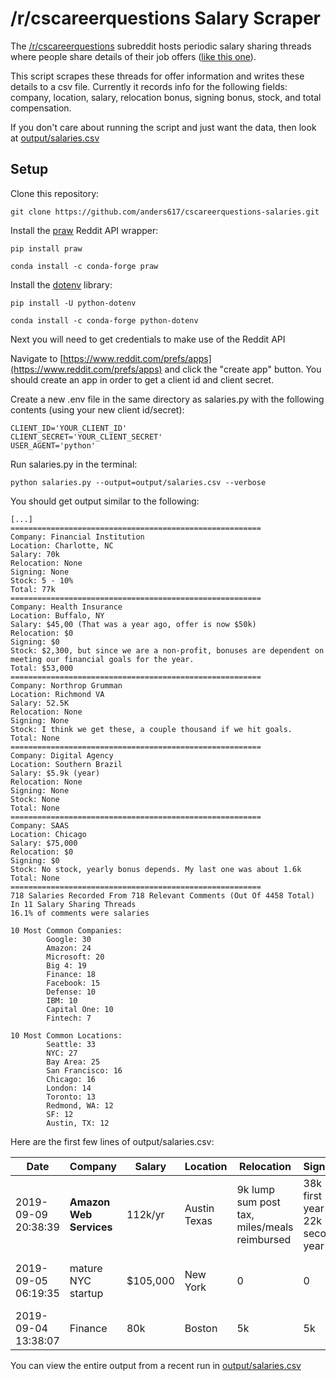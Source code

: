 # /r/cscareerquestions Salary Scraper
The [/r/cscareerquestions](https://reddit.com/r/cscareerquestions) subreddit hosts periodic salary sharing threads where people share details of their job offers ([like this one](https://www.reddit.com/r/cscareerquestions/comments/czhew5/official_salary_sharing_thread_for_new_grads)). 

This script scrapes these threads for offer information and writes these details to a csv file. Currently it records info for the following fields: company, location, salary, relocation bonus, signing bonus, stock, and total compensation.

If you don't care about running the script and just want the data, then look at [output/salaries.csv](https://github.com/anders617/cscareerquestions-salaries/blob/master/output/salaries.csv)

## Setup
Clone this repository:
```shell
git clone https://github.com/anders617/cscareerquestions-salaries.git
```
Install the [praw](https://praw.readthedocs.io/en/latest/getting_started/installation.html) Reddit API wrapper:
```shell
pip install praw
```
```shell
conda install -c conda-forge praw
```
Install the [dotenv](https://github.com/theskumar/python-dotenv) library:
```shell
pip install -U python-dotenv
```
```shell
conda install -c conda-forge python-dotenv
```
Next you will need to get credentials to make use of the Reddit API

Navigate to [https://www.reddit.com/prefs/apps](https://www.reddit.com/prefs/apps) and click the "create app" button. You should create an app in order to get a client id and client secret.

Create a new .env file in the same directory as salaries.py with the following contents (using your new client id/secret):
```shell
CLIENT_ID='YOUR_CLIENT_ID'
CLIENT_SECRET='YOUR_CLIENT_SECRET'
USER_AGENT='python'

```

Run salaries.py in the terminal:
```shell
python salaries.py --output=output/salaries.csv --verbose
```

You should get output similar to the following:
```
[...]
========================================================
Company: Financial Institution
Location: Charlotte, NC
Salary: 70k
Relocation: None
Signing: None
Stock: 5 - 10%
Total: 77k
========================================================
Company: Health Insurance
Location: Buffalo, NY
Salary: $45,00 (That was a year ago, offer is now $50k)
Relocation: $0
Signing: $0
Stock: $2,300, but since we are a non-profit, bonuses are dependent on meeting our financial goals for the year.
Total: $53,000
========================================================
Company: Northrop Grumman
Location: Richmond VA
Salary: 52.5K
Relocation: None
Signing: None
Stock: I think we get these, a couple thousand if we hit goals.
Total: None
========================================================
Company: Digital Agency
Location: Southern Brazil
Salary: $5.9k (year)
Relocation: None
Signing: None
Stock: None
Total: None
========================================================
Company: SAAS
Location: Chicago
Salary: $75,000
Relocation: $0
Signing: $0
Stock: No stock, yearly bonus depends. My last one was about 1.6k
Total: None
========================================================
718 Salaries Recorded From 718 Relevant Comments (Out Of 4458 Total) In 11 Salary Sharing Threads
16.1% of comments were salaries

10 Most Common Companies:
        Google: 30
        Amazon: 24
        Microsoft: 20
        Big 4: 19
        Finance: 18
        Facebook: 15
        Defense: 10
        IBM: 10
        Capital One: 10
        Fintech: 7

10 Most Common Locations:
        Seattle: 33
        NYC: 27
        Bay Area: 25
        San Francisco: 16
        Chicago: 16
        London: 14
        Toronto: 13
        Redmond, WA: 12
        SF: 12
        Austin, TX: 12
```

Here are the first few lines of output/salaries.csv:

| Date                                                        | Company                                                                                                               | Salary                                                                                                          | Location     | Relocation                                                | Signing                                                                                                         | Stock                       | Total                                                           | Url                                                                                                             | 
|-------------------------------------------------------------|-----------------------------------------------------------------------------------------------------------------------|-----------------------------------------------------------------------------------------------------------------|--------------|-----------------------------------------------------------|-----------------------------------------------------------------------------------------------------------------|-----------------------------|-----------------------------------------------------------------|-----------------------------------------------------------------------------------------------------------------| 
|2019-09-09 20:38:39|**Amazon Web Services**|112k/yr|Austin Texas|9k lump sum post tax, miles/meals reimbursed|38k first year 22k second year|80k over 4 years|\~150k a year? plus|https://www.reddit.com/r/cscareerquestions/comments/czhew5/official_salary_sharing_thread_for_new_grads/ezqn8rr|
|2019-09-05 06:19:35|mature NYC startup|$105,000|New York|0|0|17,000 stock options|$105,000 (valuing options at $0)|https://www.reddit.com/r/cscareerquestions/comments/czhew5/official_salary_sharing_thread_for_new_grads/ez3bre4|
|2019-09-04 13:38:07|Finance|80k|Boston|5k|5k|0|85k|https://www.reddit.com/r/cscareerquestions/comments/czhew5/official_salary_sharing_thread_for_new_grads/eyyx82q|

You can view the entire output from a recent run in [output/salaries.csv](https://github.com/anders617/cscareerquestions-salaries/blob/master/output/salaries.csv)
